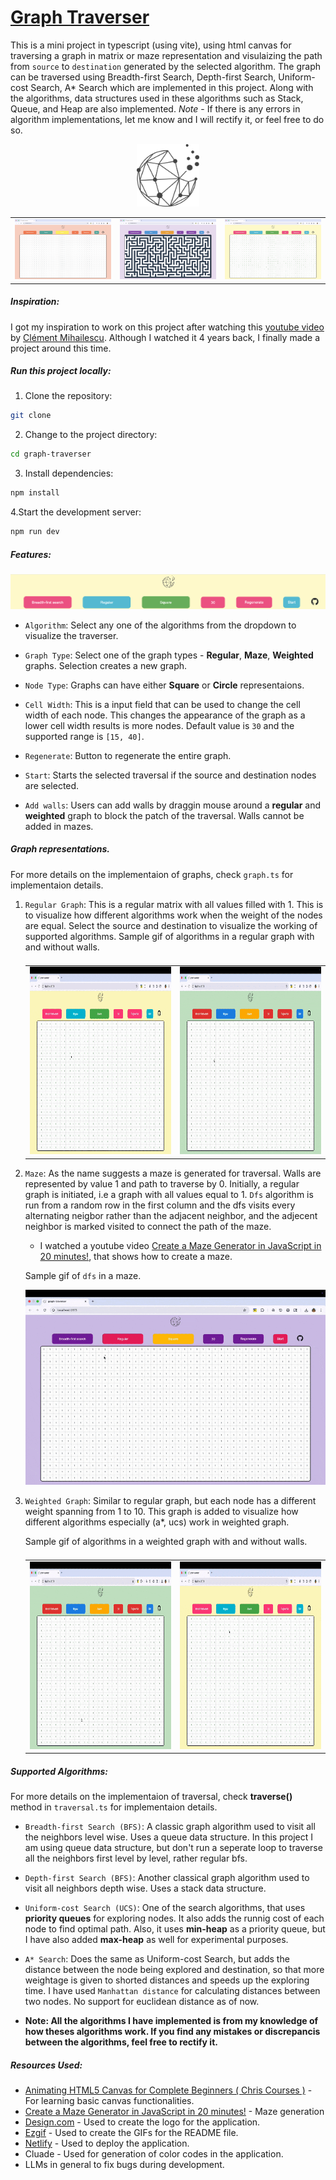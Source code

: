 # [Graph Traverser](https://graph-traverser.netlify.app/)

This is a mini project in typescript (using vite), using html canvas for traversing a graph in matrix or maze representation and visulaizing the path from `source` to `destination` generated by the selected algorithm. The graph can be traversed using Breadth-first Search, Depth-first Search, Uniform-cost Search, A\* Search which are implemented in this project. Along with the algorithms, data structures used in these algorithms such as Stack, Queue, and Heap are also implemented.
_Note_ - If there is any errors in algorithm implementations, let me know and I will rectify it, or feel free to do so.

<div align="center">
<img alt="logo" src="/public/logo.png" width="100" height="100">
</div>

<table>
    <tr>
        <td><img alt="reguular graph" src="/readme_images/reg-graph.png"/></td>
        <td><img alt="reguular graph" src="/readme_images/maze.png"/></td>
        <td><img alt="reguular graph" src="/readme_images/weigthed.png"/></td>
    </tr>
</table>

##### Inspiration:

I got my inspiration to work on this project after watching this [youtube video](https://www.youtube.com/watch?v=n4t_-NjY_Sg) by [Clément Mihailescu](https://www.youtube.com/@clem). Although I watched it 4 years back, I finally made a project around this time.

##### Run this project locally:

1. Clone the repository:

```bash
git clone
```

2. Change to the project directory:

```bash
cd graph-traverser
```

3. Install dependencies:

```bash
npm install
```

4.Start the development server:

```bash
npm run dev
```

##### Features:

![features](readme_images/features.png)

- `Algorithm`: Select any one of the algorithms from the dropdown to visualize the traverser.

- `Graph Type`: Select one of the graph types - **Regular**, **Maze**, **Weighted** graphs. Selection creates a new graph.

- `Node Type`: Graphs can have either **Square** or **Circle** representaions.

- `Cell Width`: This is a input field that can be used to change the cell width of each node. This changes the appearance of the graph as a lower cell width results is more nodes. Default value is `30` and the supported range is `[15, 40]`.

- `Regenerate`: Button to regenerate the entire graph.

- `Start`: Starts the selected traversal if the source and destination nodes are selected.

- `Add walls`: Users can add walls by draggin mouse around a **regular** and **weighted** graph to block the patch of the traversal. Walls cannot be added in mazes.

##### Graph representations.

For more details on the implementaion of graphs, check `graph.ts` for implementaion details.

1. `Regular Graph`: This is a regular matrix with all values filled with 1. This is to visualize how different algorithms work when the weight of the nodes are equal. Select the source and destination to visualize the working of supported algorithms.
   Sample gif of algorithms in a regular graph with and without walls.

   <table style="width:100%; display: flex; justify-content: center">
   <tr>
       <td>
       <img width="300" height="300" src="./readme_images/reg-graph-action.gif" alt="regular_graph_bfs">
       </td>
       <td>
       <img width=300" height="300" src="./readme_images/reg-graph-walls.gif" alt="regular_graph_bfs">
       </td>
   </table>

2. `Maze`: As the name suggests a maze is generated for traversal. Walls are represented by value 1 and path to traverse by 0. Initially, a regular graph is initiated, i.e a graph with all values equal to 1. `Dfs` algorithm is run from a random row in the first column and the dfs visits every alternating neigbor rather than the adjacent neighbor, and the adjecent neighbor is marked visited to connect the path of the maze.

   - I watched a youtube video [Create a Maze Generator in JavaScript in 20 minutes!](https://www.youtube.com/watch?v=Pm0BFtQH_7Y), that shows how to create a maze.

   Sample gif of `dfs` in a maze.

    <div align="center">
       <img src="./readme_images/maze-graph-action.gif" alt="regular_graph_bfs">
   </div>

3. `Weighted Graph`: Similar to regular graph, but each node has a different weight spanning from 1 to 10. This graph is added to visualize how different algorithms especially (a\*, ucs) work in weighted graph.

   Sample gif of algorithms in a weighted graph with and without walls.

   <table style="width:100%; display: flex; justify-content: center">
    <tr>
    <td><img width="300" height="300" src="./readme_images/weighted-graph-action.gif" alt="regular_graph_bfs">
    </td>
    <td><img width="300" height="300" src="./readme_images/weighted-graph-walls.gif" alt="regular_graph_bfs">
    </td>
    </tr>
   </table>

##### Supported Algorithms:

For more details on the implementaion of traversal, check **traverse()** method in `traversal.ts` for implementaion details.

- `Breadth-first Search (BFS)`: A classic graph algorithm used to visit all the neighbors level wise. Uses a queue data structure. In this project I am using queue data structure, but don't run a seperate loop to traverse all the neighbors first level by level, rather regular bfs.

- `Depth-first Search (BFS)`: Another classical graph algorithm used to visit all neighbors depth wise. Uses a stack data structure.

- `Uniform-cost Search (UCS)`: One of the search algorithms, that uses **priority queues** for exploring nodes. It also adds the runnig cost of each node to find optimal path. Also, it uses **min-heap** as a priority queue, but I have also added **max-heap** as well for experimental purposes.

- `A* Search`: Does the same as Uniform-cost Search, but adds the distance between the node being explored and destination, so that more weightage is given to shorted distances and speeds up the exploring time. I have used `Manhattan distance` for calculating distances between two nodes. No support for euclidean distance as of now.

- **Note: All the algorithms I have implemented is from my knowledge of how theses algorithms work. If you find any mistakes or discrepancis between the algorithms, feel free to rectify it.**

##### Resources Used:

- [Animating HTML5 Canvas for Complete Beginners (
  Chris Courses
  )](https://www.youtube.com/playlist?list=PLpPnRKq7eNW3We9VdCfx9fprhqXHwTPXL) - For learning basic canvas functionalities.
- [Create a Maze Generator in JavaScript in 20 minutes!](https://www.youtube.com/watch?v=Pm0BFtQH_7Y) - Maze generation
- [Design.com](https://www.design.com/) - Used to create the logo for the application.
- [Ezgif](https://ezgif.com/) - Used to create the GIFs for the README file.
- [Netlify](https://www.netlify.com/) - Used to deploy the application.
- Cluade - Used for generation of color codes in the application.
- LLMs in general to fix bugs during development.
